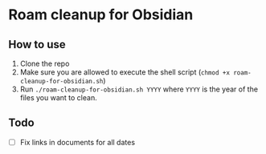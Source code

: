 # Roam cleanup for Obsidian

## How to use
1. Clone the repo
2. Make sure you are allowed to execute the shell script (`chmod +x roam-cleanup-for-obsidian.sh`)
3. Run `./roam-cleanup-for-obsidian.sh YYYY` where `YYYY` is the year of the files you want to clean.

## Todo
- [ ] Fix links in documents for all dates
